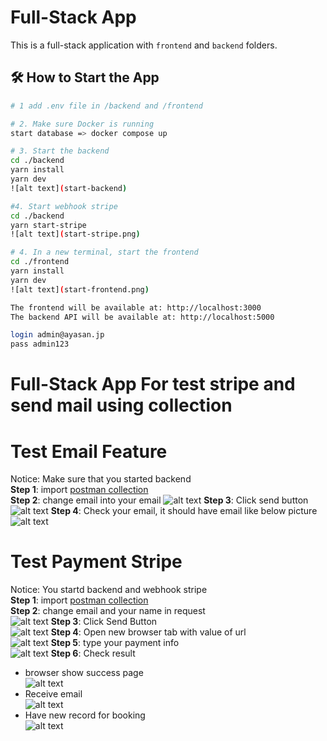 # Full-Stack App

This is a full-stack application with `frontend` and `backend` folders.

## 🛠 How to Start the App

```bash
# 1 add .env file in /backend and /frontend

# 2. Make sure Docker is running
start database => docker compose up

# 3. Start the backend
cd ./backend
yarn install
yarn dev
![alt text](start-backend)

#4. Start webhook stripe
cd ./backend 
yarn start-stripe
![alt text](start-stripe.png)

# 4. In a new terminal, start the frontend
cd ./frontend
yarn install
yarn dev
![alt text](start-frontend.png)

The frontend will be available at: http://localhost:3000
The backend API will be available at: http://localhost:5000

login admin@ayasan.jp
pass admin123
```
# Full-Stack App For test stripe and send mail using collection

# Test Email Feature
Notice: Make sure that you started backend </br>
**Step 1**: import [postman collection](asyan.postman_collection.json) </br>
**Step 2**: change email into your email 
![alt text](email-1.png)
**Step 3**: Click send button </br>
![alt text](email-2.png)
**Step 4**: Check your email, it should have email like below picture </br>
![alt text](email-3.png)

# Test Payment Stripe 
Notice: You startd backend and webhook stripe </br>
**Step 1**: import [postman collection](asyan.postman_collection.json) </br>
**Step 2**: change email and your name in request </br>
![alt text](stripe-1.png)
**Step 3**: Click Send Button </br>
![alt text](stripe-2.png)
**Step 4**: Open new browser tab with value of url </br>
![alt text](stripe-3.png)
**Step 5**: type your payment info </br>
![alt text](stripe-4.png) 
**Step 6**: Check result </br>
- browser show success page </br>
![alt text](stripe-5.png)
- Receive email </br>
![alt text](stripe-6.png)
- Have new record for booking </br>
![alt text](stripe-7.png)

